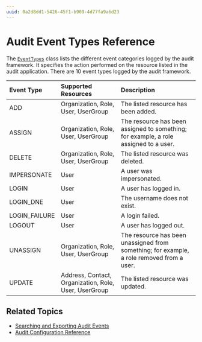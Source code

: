 ```yaml
---
uuid: 0a2d8dd1-5426-45f1-b909-4d77fa9a6d23
---
```

# Audit Event Types Reference

The [`EventTypes`](https://github.com/liferay/liferay-portal/blob/[$LIFERAY_LEARN_PORTAL_GIT_TAG$]/modules/apps/portal-security-audit/portal-security-audit-event-generators-api/src/main/java/com/liferay/portal/security/audit/event/generators/constants/EventTypes.java) class lists the different event categories logged by the audit framework. It specifies the action performed on the resource listed in the audit application. There are 10 event types logged by the audit framework.

| Event Type    | Supported Resources                                   | Description                                                                               |
|:--------------|:------------------------------------------------------|:------------------------------------------------------------------------------------------|
| ADD           | Organization, Role, User, UserGroup                   | The listed resource has been added.                                                       |
| ASSIGN        | Organization, Role, User, UserGroup                   | The resource has been assigned to something; for example, a role assigned to a user.      |
| DELETE        | Organization, Role, User, UserGroup                   | The listed resource was deleted.                                                          |
| IMPERSONATE   | User                                                  | A user was impersonated.                                                                  |
| LOGIN         | User                                                  | A user has logged in.                                                                     |
| LOGIN_DNE     | User                                                  | The username does not exist.                                                              |
| LOGIN_FAILURE | User                                                  | A login failed.                                                                           |
| LOGOUT        | User                                                  | A user has logged out.                                                                    |
| UNASSIGN      | Organization, Role, User, UserGroup                   | The resource has been unassigned from something; for example, a role removed from a user. |
| UPDATE        | Address, Contact, Organization, Role, User, UserGroup | The listed resource was updated.                                                          |

## Related Topics

* [Searching and Exporting Audit Events](./searching-and-exporting-audit-events.md)
* [Audit Configuration Reference](./audit-configuration-reference.md)

